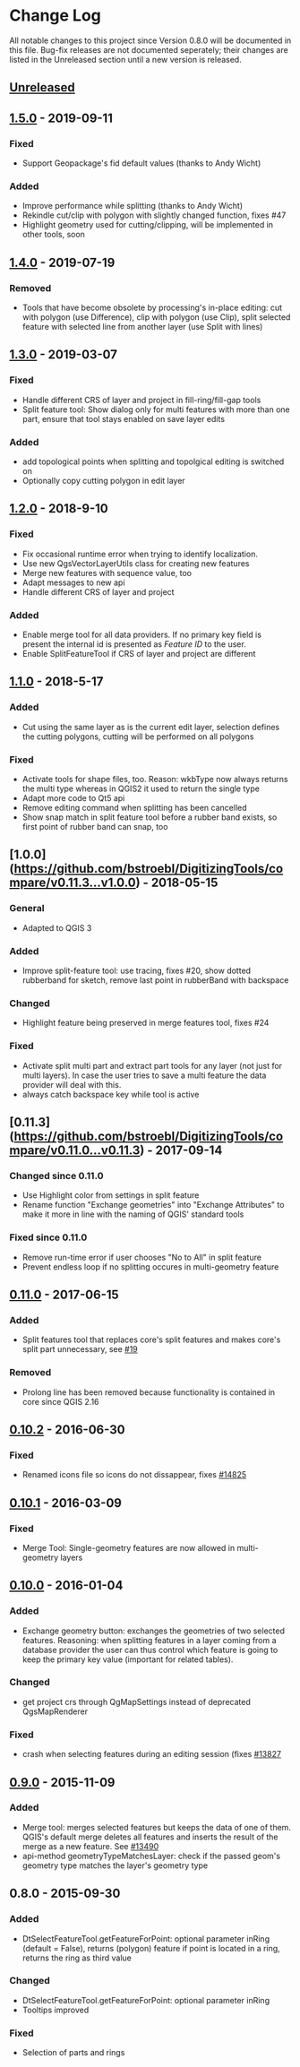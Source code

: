 # Change Log
All notable changes to this project since Version 0.8.0 will be documented in this file. Bug-fix releases are not documented seperately; their changes are listed in the Unreleased section until a new version is released.

## [Unreleased](https://github.com/bstroebl/DigitizingTools/compare/v1.5.0...develop)

## [1.5.0](https://github.com/bstroebl/DigitizingTools/compare/v1.4.0...v1.5.0) - 2019-09-11
### Fixed
- Support Geopackage's fid default values (thanks to Andy Wicht)

### Added
- Improve performance while splitting (thanks to Andy Wicht)
- Rekindle cut/clip with polygon with slightly changed function, fixes #47
- Highlight geometry used for cutting/clipping, will be implemented in other tools, soon

## [1.4.0](https://github.com/bstroebl/DigitizingTools/compare/v1.3.0...v1.4.0) - 2019-07-19
### Removed
- Tools that have become obsolete by processing's in-place editing: cut with polygon (use Difference), clip with polygon (use Clip), split selected feature with selected line from another layer (use Split with lines)

## [1.3.0](https://github.com/bstroebl/DigitizingTools/compare/v1.2.0...v1.3.0) - 2019-03-07
### Fixed
- Handle different CRS of layer and project in fill-ring/fill-gap tools
- Split feature tool: Show dialog only for multi features with more than one part, ensure that tool stays enabled on save layer edits

### Added
- add topological points when splitting and topolgical editing is switched on
- Optionally copy cutting polygon in edit layer

## [1.2.0](https://github.com/bstroebl/DigitizingTools/compare/v1.1.0...v1.2.0) - 2018-9-10
### Fixed
- Fix occasional runtime error when trying to identify localization.
- Use new QgsVectorLayerUtils class for creating new features
- Merge new features with sequence value, too
- Adapt messages to new api
- Handle different CRS of layer and project

### Added
- Enable merge tool for all data providers. If no primary key field is present the internal id is presented as _Feature ID <value>_ to the user.
- Enable SplitFeatureTool if CRS of layer and project are different

## [1.1.0](https://github.com/bstroebl/DigitizingTools/compare/v1.0.0...v1.1.0) - 2018-5-17
### Added
- Cut using the same layer as is the current edit layer, selection defines the cutting polygons, cutting will be performed on all polygons

### Fixed
- Activate tools for shape files, too. Reason: wkbType now always returns the multi type whereas in QGIS2 it used to return the single type
- Adapt more code to Qt5 api
- Remove editing command when splitting has been cancelled
- Show snap match in split feature tool before a rubber band exists, so first point of rubber band can snap, too

## [1.0.0] (https://github.com/bstroebl/DigitizingTools/compare/v0.11.3...v1.0.0) - 2018-05-15
### General
- Adapted to QGIS 3

### Added
- Improve split-feature tool: use tracing, fixes #20, show dotted rubberband for sketch, remove last point in rubberBand with backspace

### Changed
- Highlight feature being preserved in merge features tool, fixes #24

### Fixed
- Activate split multi part and extract part tools for any layer (not just for multi layers). In case the user tries to save a multi feature the data provider will deal with this.
- always catch backspace key while tool is active

## [0.11.3] (https://github.com/bstroebl/DigitizingTools/compare/v0.11.0...v0.11.3) - 2017-09-14
### Changed since 0.11.0
- Use Highlight color from settings in split feature
- Rename function "Exchange geometries" into "Exchange Attributes" to make it more in line with the naming of QGIS' standard tools

### Fixed since 0.11.0
- Remove run-time error if user chooses "No to All" in split feature
- Prevent endless loop if no splitting occures in multi-geometry feature

## [0.11.0](https://github.com/bstroebl/DigitizingTools/compare/v0.10.0...v0.11.0) - 2017-06-15
### Added
- Split features tool that replaces core's split features and makes core's split part unnecessary, see [#19](https://github.com/bstroebl/DigitizingTools/issues/19)

### Removed
- Prolong line has been removed because functionality is contained in core since QGIS 2.16

## [0.10.2](https://github.com/bstroebl/DigitizingTools/compare/v0.10.1...v0.10.2) - 2016-06-30
### Fixed
- Renamed icons file so icons do not dissappear, fixes [#14825](http://hub.qgis.org/issues/14825)

## [0.10.1](https://github.com/bstroebl/DigitizingTools/compare/v0.10.0...v0.10.1) - 2016-03-09
### Fixed
- Merge Tool: Single-geometry features are now allowed in multi-geometry layers

## [0.10.0](https://github.com/bstroebl/DigitizingTools/compare/v0.9.0...v0.10.0) - 2016-01-04
### Added
- Exchange geometry button: exchanges the geometries of two selected features. Reasoning: when splitting features in a layer coming from a database provider
the user can thus control which feature is going to keep the primary key value (important for related tables).

### Changed
- get project crs through QgMapSettings instead of deprecated QgsMapRenderer

### Fixed
- crash when selecting features during an editing session (fixes [#13827](http://hub.qgis.org/issues/13827)

## [0.9.0](https://github.com/bstroebl/DigitizingTools/compare/v0.8.0...v0.9.0) - 2015-11-09
### Added
- Merge tool: merges selected features but keeps the data of one of them. QGIS's default merge deletes all features and inserts the result of the merge as a new feature. See [#13490](http://hub.qgis.org/issues/13490)
- api-method geometryTypeMatchesLayer: check if the passed geom's geometry type matches the layer's geometry type

## 0.8.0 - 2015-09-30
### Added
- DtSelectFeatureTool.getFeatureForPoint: optional parameter inRing (default = False), returns (polygon) feature if point is located in a ring, returns the ring as third value

### Changed
- DtSelectFeatureTool.getFeatureForPoint: optional parameter inRing
- Tooltips improved

### Fixed
- Selection of parts and rings


